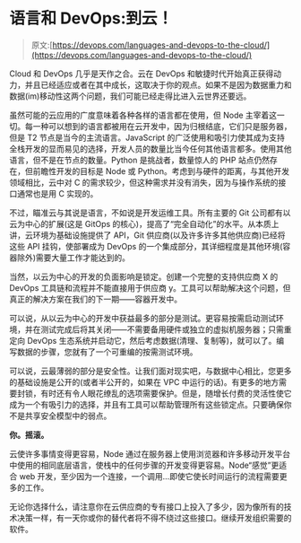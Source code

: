 # 语言和 DevOps:到云！

> 原文:[https://devops.com/languages-and-devops-to-the-cloud/](https://devops.com/languages-and-devops-to-the-cloud/)

Cloud 和 DevOps 几乎是天作之合。云在 DevOps 和敏捷时代开始真正获得动力，并且已经适应或者在其中成长，这取决于你的观点。如果不是因为数据重力和数据(im)移动性这两个问题，我们可能已经走得比进入云世界还要远。

虽然可能的云应用的广度意味着各种各样的语言都在使用，但 Node 主宰着这一切。每一种可以想到的语言都被用在云开发中，因为归根结底，它们只是服务器，但是 T2 节点是当今的主流语言。JavaScript 的广泛使用和吸引力使其成为支持全栈开发的显而易见的选择，开发人员的数量比当今任何其他语言都多。使用其他语言，但不是在节点的数量。Python 是挑战者，数量惊人的 PHP 站点仍然存在，但前瞻性开发的目标是 Node 或 Python。考虑到与硬件的距离，与其他开发领域相比，云中对 C 的需求较少，但这种需求并没有消失，因为与操作系统的接口通常也是用 C 实现的。

不过，瞄准云与其说是语言，不如说是开发运维工具。所有主要的 Git 公司都有以云为中心的扩展(这是 GitOps 的核心)，提高了“完全自动化”的水平。从本质上讲，云环境为基础设施提供了 API，Git 供应商(以及许多许多其他供应商)已经将这些 API 挂钩，使部署成为 DevOps 的一个集成部分，其详细程度是其他环境(容器除外)需要大量工作才能达到的。

当然，以云为中心的开发的负面影响是锁定。创建一个完整的支持供应商 X 的 DevOps 工具链和流程并不能直接用于供应商 y。工具可以帮助解决这个问题，但真正的解决方案在我们的下一期——容器开发中。

可以说，从以云为中心的开发中获益最多的部分是测试。更容易按需启动测试环境，并在测试完成后将其关闭——不需要备用硬件或独立的虚拟机服务器；只需重定向 DevOps 生态系统并启动它，然后考虑数据(清理、复制等)，就可以了。编写数据的步骤，您就有了一个可重编的按需测试环境。

可以说，云最薄弱的部分是安全性。让我们面对现实吧，与数据中心相比，您更多的基础设施是公开的(或者半公开的，如果在 VPC 中运行的话)。有更多的地方需要封锁，有时还有令人眼花缭乱的选项需要保护。但是，随增长付费的灵活性使它成为一个有吸引力的选择，并且有工具可以帮助管理所有这些锁定点。只要确保你不是共享安全模型中的弱点。

**你。摇滚。**

云使许多事情变得更容易，Node 通过在服务器上使用浏览器和许多移动开发平台中使用的相同底层语言，使栈中的任何步骤的开发变得更容易。Node“感觉”更适合 web 开发，至少因为一个连接，一个调用…即使它使长时间运行的流程需要更多的工作。

无论你选择什么，请注意你在云供应商的专有接口上投入了多少，因为像所有的技术决策一样，有一天你或你的替代者将不得不绕过这些接口。继续开发组织需要的软件。